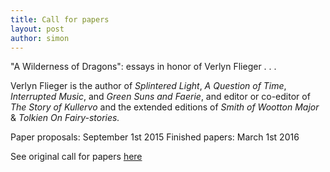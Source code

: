```yaml
---
title: Call for papers
layout: post
author: simon
---
```

"A Wilderness of Dragons": essays in honor of Verlyn Flieger
. . .

Verlyn Flieger is the author of *Splintered Light*, *A Question of Time*, *Interrupted Music*, and *Green Suns and Faerie*, and editor or co-editor of *The Story of Kullervo* and the extended editions of *Smith of Wootton Major* & *Tolkien On Fairy-stories.*

Paper proposals: September 1st 2015
Finished papers: March 1st 2016

See original call for papers [here](http://sacnoths.blogspot.co.il/2015/05/verlyn-flieger-festschrit-call-for.html)
